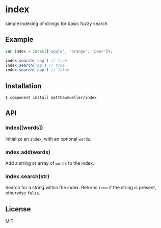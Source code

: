 
# index

  simple indexing of strings for basic fuzzy search

## Example

```js
var index = Index(['apple', 'orange', 'pear']);

index.search('ang') // true
index.search('pp') // true
index.search('ppp') // false
```

## Installation

    $ component install matthewmueller/index

## API

### Index([words])

Initialize an `Index`, with an optional `words`.

### index.add(words)

Add a string or array of `words` to the index.

### index.search(str)

Search for a string within the index. Returns `true` if the string is present, otherwise `false`.

## License

  MIT
